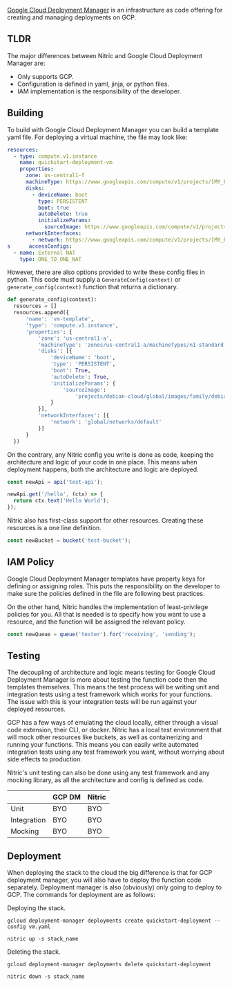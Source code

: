 [Google Cloud Deployment Manager](https://cloud.google.com/deployment-manager/docs#docs) is an infrastructure as code offering for creating and managing deployments on GCP.

## TLDR

The major differences between Nitric and Google Cloud Deployment Manager are:

- Only supports GCP.
- Configuration is defined in yaml, jinja, or python files.
- IAM implementation is the responsibility of the developer.

## Building

To build with Google Cloud Deployment Manager you can build a template yaml file. For deploying a virtual machine, the file may look like:

```yaml
resources:
  - type: compute.v1.instance
    name: quickstart-deployment-vm
    properties:
      zone: us-central1-f
      machineType: https://www.googleapis.com/compute/v1/projects/[MY_PROJECT]/zones/us-central1-f/machineTypes/f1-micro
      disks:
        - deviceName: boot
          type: PERSISTENT
          boot: true
          autoDelete: true
          initializeParams:
            sourceImage: https://www.googleapis.com/compute/v1/projects/debian-cloud/global/images/family/debian-9
      networkInterfaces:
        - network: https://www.googleapis.com/compute/v1/projects/[MY_PROJECT]/global/networks/default
s      accessConfigs:
  - name: External NAT
    type: ONE_TO_ONE_NAT
```

However, there are also options provided to write these config files in python. This code must supply a `GenerateConfig(context)` or `generate_config(context)` function that returns a dictionary.

```python
def generate_config(context):
  resources = []
  resources.append({
      'name': 'vm-template',
      'type': 'compute.v1.instance',
      'properties': {
          'zone': 'us-central1-a',
          'machineType': 'zones/us-central1-a/machineTypes/n1-standard-1',
          'disks': [{
              'deviceName': 'boot',
              'type': 'PERSISTENT',
              'boot': True,
              'autoDelete': True,
              'initializeParams': {
                  'sourceImage':
                      'projects/debian-cloud/global/images/family/debian-9'
              }
          }],
          'networkInterfaces': [{
              'network': 'global/networks/default'
          }]
      }
  })
```

On the contrary, any Nitric config you write is done as code, keeping the architecture and logic of your code in one place. This means when deployment happens, both the architecture and logic are deployed.

```typescript
const newApi = api('test-api');

newApi.get('/hello', (ctx) => {
  return ctx.text('Hello World');
});
```

Nitric also has first-class support for other resources. Creating these resources is a one line definition.

```typescript
const newBucket = bucket('test-bucket');
```

## IAM Policy

Google Cloud Deployment Manager templates have property keys for defining or assigning roles. This puts the responsibility on the developer to make sure the policies defined in the file are following best practices.

On the other hand, Nitric handles the implementation of least-privilege policies for you. All that is needed is to specify how you want to use a resource, and the function will be assigned the relevant policy.

```typescript
const newQueue = queue('tester').for('receiving', 'sending');
```

## Testing

The decoupling of architecture and logic means testing for Google Cloud Deployment Manager is more about testing the function code then the templates themselves. This means the test process will be writing unit and integration tests using a test framework which works for your functions. The issue with this is your integration tests will be run against your deployed resources.

GCP has a few ways of emulating the cloud locally, either through a visual code extension, their CLI, or docker. Nitric has a local test environment that will mock other resources like buckets, as well as containerizing and running your functions. This means you can easily write automated integration tests using any test framework you want, without worrying about side effects to production.

Nitric's unit testing can also be done using any test framework and any mocking library, as all the architecture and config is defined as code.

|             | GCP DM | Nitric |
| ----------- | ------ | ------ |
| Unit        | BYO    | BYO    |
| Integration | BYO    | BYO    |
| Mocking     | BYO    | BYO    |

## Deployment

When deploying the stack to the cloud the big difference is that for GCP deployment manager, you will also have to deploy the function code separately. Deployment manager is also (obviously) only going to deploy to GCP. The commands for deployment are as follows:

Deploying the stack.

```
gcloud deployment-manager deployments create quickstart-deployment --config vm.yaml

nitric up -s stack_name
```

Deleting the stack.

```
gcloud deployment-manager deployments delete quickstart-deployment

nitric down -s stack_name
```
